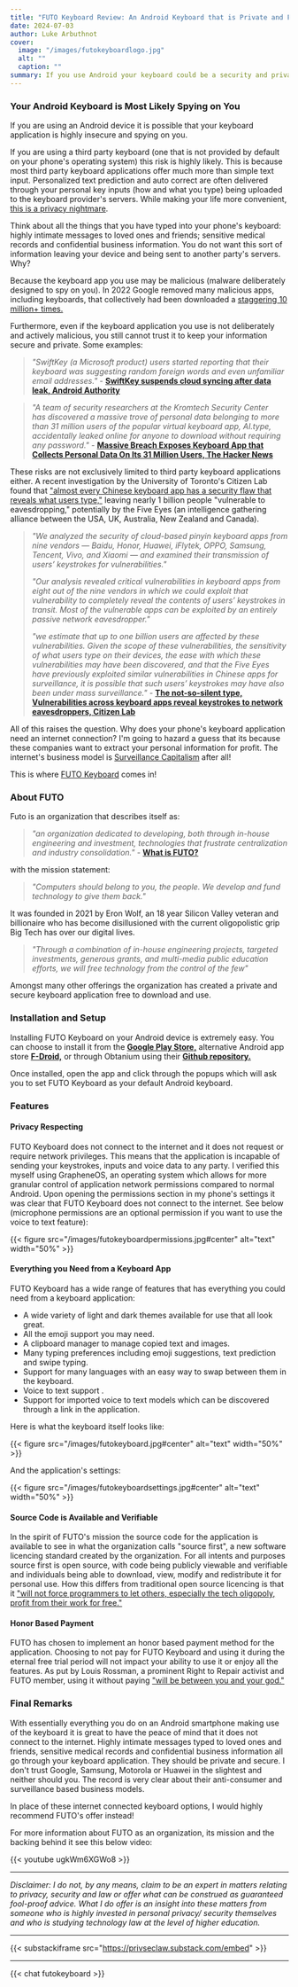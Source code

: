 ```yaml
---
title: "FUTO Keyboard Review: An Android Keyboard that is Private and Functional"
date: 2024-07-03
author: Luke Arbuthnot
cover:
  image: "/images/futokeyboardlogo.jpg"
  alt: ""
  caption: ""
summary: If you use Android your keyboard could be a security and privacy risk. Here is why you should use FUTO Keyboard instead!
---
```


### Your Android Keyboard is Most Likely Spying on You

If you are using an Android device it is possible that your keyboard application is highly insecure and spying on you. 

If you are using a third party keyboard (one that is not provided by default on your phone's operating system) this risk is highly likely. This is because most third party keyboard applications offer much more than simple text input. Personalized text prediction and auto correct are often delivered through your personal key inputs (how and what you type) being uploaded to the keyboard provider's servers. While making your life more convenient, [this is a privacy nightmare](https://www.howtogeek.com/335428/smartphone-keyboards-are-a-privacy-nightmare/#why-keyboards-are-so-dangerous). 

Think about all the things that you have typed into your phone's keyboard: highly intimate messages to loved ones and friends; sensitive medical records and confidential business information. You do not want this sort of information leaving your device and being sent to another party's servers. Why?

Because the keyboard app you use may be malicious (malware deliberately designed to spy on you). In 2022 Google removed many malicious apps, including keyboards, that collectively had been downloaded a [staggering 10 million+ times.](https://wp.nyu.edu/itsecurity/2022/07/29/android-users-confirm-you-dont-have-malicious-apps-on-your-device/)

Furthermore, even if the keyboard application you use is not deliberately and actively malicious, you still cannot trust it to keep your information secure and private. Some examples: 

>*"SwiftKey (a Microsoft product) users started reporting that their keyboard was suggesting random foreign words and even unfamiliar email addresses."* - [**SwiftKey suspends cloud syncing after data leak, Android Authority**](https://www.androidauthority.com/swiftkey-suspends-service-data-leak-706680/)

>*"A team of security researchers at the Kromtech Security Center has discovered a massive trove of personal data belonging to more than 31 million users of the popular virtual keyboard app, AI.type, accidentally leaked online for anyone to download without requiring any password."* - [**Massive Breach Exposes Keyboard App that Collects Personal Data On Its 31 Million Users, The Hacker News**](https://thehackernews.com/2017/12/keyboard-data-breach.html)

These risks are not exclusively limited to third party keyboard applications either. A recent investigation by the University of Toronto's Citizen Lab found that ["almost every Chinese keyboard app has a security flaw that reveals what users type,"](https://www.technologyreview.com/2024/04/24/1091740/chinese-keyboard-app-security-encryption/) leaving nearly 1 billion people "vulnerable to eavesdropping," potentially by the Five Eyes (an intelligence gathering alliance between the USA, UK, Australia, New Zealand and Canada).

>*"We analyzed the security of cloud-based pinyin keyboard apps from nine vendors — Baidu, Honor, Huawei, iFlytek, OPPO, Samsung, Tencent, Vivo, and Xiaomi — and examined their transmission of users’ keystrokes for vulnerabilities."*
>
>*"Our analysis revealed critical vulnerabilities in keyboard apps from eight out of the nine vendors in which we could exploit that vulnerability to completely reveal the contents of users’ keystrokes in transit. Most of the vulnerable apps can be exploited by an entirely passive network eavesdropper."*
>
>*"we estimate that up to one billion users are affected by these vulnerabilities. Given the scope of these vulnerabilities, the sensitivity of what users type on their devices, the ease with which these vulnerabilities may have been discovered, and that the Five Eyes have previously exploited similar vulnerabilities in Chinese apps for surveillance, it is possible that such users’ keystrokes may have also been under mass surveillance."* - [**The not-so-silent type, Vulnerabilities across keyboard apps reveal keystrokes to network eavesdroppers, Citizen Lab** ](https://citizenlab.ca/2024/04/vulnerabilities-across-keyboard-apps-reveal-keystrokes-to-network-eavesdroppers/)

All of this raises the question. Why does your phone's keyboard application need an internet connection? I'm going to hazard a guess that its because these companies want to extract your personal information for profit. The internet's business model is [Surveillance Capitalism](https://www.theguardian.com/books/2019/oct/04/shoshana-zuboff-surveillance-capitalism-assault-human-automomy-digital-privacy) after all! 

This is where [FUTO Keyboard](https://keyboard.futo.org/) comes in! 

### About FUTO

Futo is an organization that describes itself as:

>*"an organization dedicated to developing, both through in-house engineering and investment, technologies that frustrate centralization and industry consolidation."* - **[What is FUTO?](https://futo.org/about/what-is-futo/)** 

with the mission statement:

>*"Computers should belong to you, the people. We develop and fund technology to give them back."* 

It was founded in 2021 by Eron Wolf, an 18 year Silicon Valley veteran and billionaire who has become disillusioned with the current oligopolistic grip Big Tech has over our digital lives. 

>*"Through a combination of in-house engineering projects, targeted investments, generous grants, and multi-media public education efforts, we will free technology from the control of the few"* 

Amongst many other offerings the organization has created a private and secure keyboard application free to download and use. 
### Installation and Setup

Installing FUTO Keyboard on your Android device is extremely easy. You can choose to install it from the **[Google Play Store,](https://play.google.com/store/apps/details?id=org.futo.inputmethod.latin.playstore)** alternative Android app store **[F-Droid,](https://app.futo.org/fdroid/repo/)** or through Obtanium using their **[Github repository.](https://github.com/futo-org/android-keyboard/releases)** 

Once installed, open the app and click through the popups which will ask you to set FUTO Keyboard as your default Android keyboard.

### Features 

#### Privacy Respecting

FUTO Keyboard does not connect to the internet and it does not request or require network privileges. This means that the application is incapable of sending your keystrokes, inputs and voice data to any party. I verified this myself using GrapheneOS, an operating system which allows for more granular control of application network permissions compared to normal Android. Upon opening the permissions section in my phone's settings it was clear that FUTO Keyboard does not connect to the internet. See below (microphone permissions are an optional permission if you want to use the voice to text feature): 

{{< figure src="/images/futokeyboardpermissions.jpg#center" alt="text" width="50%" >}}

#### Everything you Need from a Keyboard App

FUTO Keyboard has a wide range of features that has everything you could need from a keyboard application: 

* A wide variety of light and dark themes available for use that all look great.
* All the emoji support you may need.
* A clipboard manager to manage copied text and images.
* Many typing preferences including emoji suggestions, text prediction and swipe typing.
* Support for many languages with an easy way to swap between them in the keyboard.
* Voice to text support .
* Support for imported voice to text models which can be discovered through a link in the application.

Here is what the keyboard itself looks like:

{{< figure src="/images/futokeyboard.jpg#center" alt="text" width="50%" >}}

And the application's settings:

{{< figure src="/images/futokeyboardsettings.jpg#center" alt="text" width="50%" >}}

#### Source Code is Available and Verifiable

In the spirit of FUTO's mission the source code for the application is available to see in what the organization calls "source first", a new software licencing standard created by the organization. For all intents and purposes source first is open source, with code being publicly viewable and verifiable and individuals being able to download, view, modify and redistribute it for personal use. How this differs from traditional open source licencing is that it ["will not force programmers to let others, especially the tech oligopoly, profit from their work for free."](https://futo.org/about/futo-statement-on-opensource/) 

#### Honor Based Payment 

FUTO has chosen to implement an honor based payment method for the application. Choosing to not pay for FUTO Keyboard and using it during the eternal free trial period will not impact your ability to use it or enjoy all the features. As put by Louis Rossman, a prominent Right to Repair activist and FUTO member, using it without paying ["will be between you and your god."](https://www.youtube.com/watch?v=GYX92lLpZ20)

### Final Remarks

With essentially everything you do on an Android smartphone making use of the keyboard it is great to have the peace of mind that it does not connect to the internet. Highly intimate messages typed to loved ones and friends, sensitive medical records and confidential business information all go through your keyboard application. They should be private and secure. I don't trust Google, Samsung, Motorola or Huawei in the slightest and neither should you. The record is very clear about their anti-consumer and surveillance based business models. 

In place of these internet connected keyboard options, I would highly recommend FUTO's offer instead! 

For more information about FUTO as an organization, its mission and the backing behind it see this below video:

{{< youtube ugkWm6XGWo8 >}}

* * *

_Disclaimer: I do not, by any means, claim to be an expert in matters relating to privacy, security and law or offer what can be construed as guaranteed fool-proof advice. What I do offer is an insight into these matters from someone who is highly invested in personal privacy/ security themselves and who is studying technology law at the level of higher education._

* * *

{{< substackiframe src="https://privseclaw.substack.com/embed" >}}

* * * 

{{< chat futokeyboard >}}
